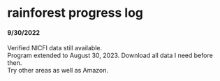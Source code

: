 # rainforest progress log  

#### 9/30/2022 
Verified NICFI data still available.  
Program extended to August 30, 2023. Download all data I need before then.  
Try other areas as well as Amazon.  

